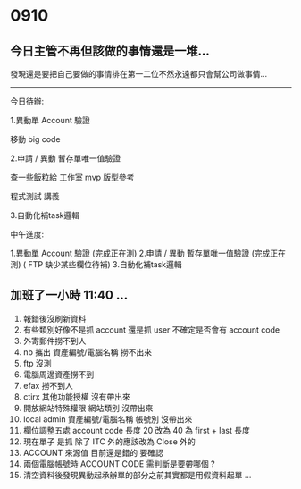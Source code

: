 # 0910

## 今日主管不再但該做的事情還是一堆...

發現還是要把自己要做的事情排在第一二位不然永遠都只會幫公司做事情...

---

今日待辦:

1.異動單 Account 驗證

移動 big code

2.申請 / 異動 暫存單唯一值驗證

查一些飯粒給 工作室 mvp 版型參考

程式測試 講義

3.自動化補task邏輯

中午進度:

1.異動單 Account 驗證 (完成正在測)
2.申請 / 異動 暫存單唯一值驗證 (完成正在測)
( FTP 缺少某些欄位待補)
3.自動化補task邏輯

## 加班了一小時 11:40 ...

1. 報錯後沒刷新資料
2. 有些類別好像不是抓 account 還是抓 user 不確定是否會有 account code
3. 外寄郵件撈不到人
4. nb 攜出 資產編號/電腦名稱 撈不出來
5. ftp 沒測
6. 電腦周邊資產撈不到
7. efax 撈不到人
8. ctirx 其他功能授權 沒有帶出來
9. 開放網站特殊權限 網站類別 沒帶出來
10. local admin 資產編號/電腦名稱 帳號別 沒帶出來
11. 欄位調整五處 account code 長度 20 改為 40 為 first + last 長度
12. 現在單子 是抓 除了 ITC 外的應該改為 Close 外的
13. ACCOUNT 來源值 目前還是錯的 要確認
14. 兩個電腦帳號時 ACCOUNT CODE 需判斷是要帶哪個 ?
15. 清空資料後發現異動起承辦單的部分之前其實都是用假資料起單 ...